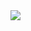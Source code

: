 <div>
  <a href="https://github.com/flavio-junior">
    <img align="center" src="https://github-readme-stats.vercel.app/api?username=flavio-junior&show_icons=true&theme=locale&include_all_commits=true&count_private=true"/>
  </a>
</div>  
